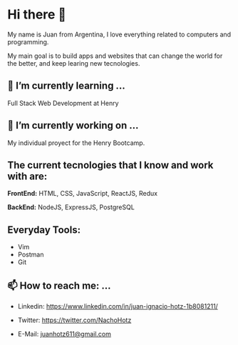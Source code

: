# Hi there 👋

My name is Juan from Argentina, I love everything related to computers and programming.

My main goal is to build apps and websites that can change the world for the better, and keep learing new tecnologies.

## 🌱 I’m currently learning ...
Full Stack Web Development at Henry

## 🔭 I’m currently working on ...
My individual proyect for the Henry Bootcamp.

## The current tecnologies that I know and work with are: 

**FrontEnd:** HTML, CSS, JavaScript, ReactJS, Redux

**BackEnd:** NodeJS, ExpressJS, PostgreSQL

## Everyday Tools: 

- Vim
- Postman
- Git

## 📫 How to reach me: ...

- Linkedin: https://www.linkedin.com/in/juan-ignacio-hotz-1b8081211/

- Twitter: https://twitter.com/NachoHotz

- E-Mail: juanhotz611@gmail.com
<!--
**NachoHotz/NachoHotz** is a ✨ _special_ ✨ repository because its `README.md` (this file) appears on your GitHub profile.

Here are some ideas to get you started:

- 🔭 I’m currently working on ...
- 🌱 I’m currently learning ...
- 👯 I’m looking to collaborate on ...
- 🤔 I’m looking for help with ...
- 💬 Ask me about ...
- 📫 How to reach me: ...
- 😄 Pronouns: ...
- ⚡ Fun fact: ...
-->
